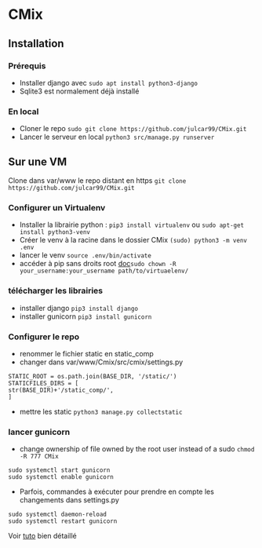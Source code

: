 # CMix

## Installation

### Prérequis

* Installer django avec `sudo apt install python3-django`
* Sqlite3 est normalement déjà installé

### En local

* Cloner le repo `sudo git clone https://github.com/julcar99/CMix.git`
* Lancer le serveur en local `python3 src/manage.py runserver`

## Sur une VM

Clone dans var/www le repo distant en https `git clone https://github.com/julcar99/CMix.git`

### Configurer un Virtualenv

* Installer la librairie python : `pip3 install virtualenv` ou `sudo apt-get install python3-venv`
* Créer le venv à la racine dans le dossier CMix `(sudo) python3 -m venv .env`
* lancer le venv  `source .env/bin/activate`
* accéder à pip sans droits root [doc]( https://stackoverflow.com/questions/19471972/how-to-avoid-permission-denied-when-using-pip-with-virtualenv )`sudo chown -R your_username:your_username path/to/virtuaelenv/` 

### télécharger les librairies 

* installer django `pip3 install django`
* installer gunicorn `pip3 install gunicorn`

### Configurer le repo

- renommer le fichier static en static_comp
- changer dans  var/www/Cmix/src/cmix/settings.py
```
STATIC_ROOT = os.path.join(BASE_DIR, '/static/')
STATICFILES_DIRS = [
str(BASE_DIR)+'/static_comp/',
]
```
- mettre les static `python3 manage.py collectstatic`

### lancer gunicorn

* change ownership of file owned by the root user instead of a sudo `chmod -R 777 CMix`
```
sudo systemctl start gunicorn
sudo systemctl enable gunicorn
```
* Parfois, commandes à exécuter pour prendre en compte les changements dans settings.py
```
sudo systemctl daemon-reload
sudo systemctl restart gunicorn
```

Voir [tuto]( https://www.digitalocean.com/community/tutorials/how-to-set-up-django-with-postgres-nginx-and-gunicorn-on-ubuntu-16-04 ) bien détaillé
